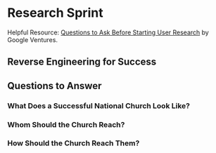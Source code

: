 # Research Sprint

Helpful Resource: [Questions to Ask Before Starting User Research](http://www.gv.com/lib/questions-to-ask-before-starting-user-research) by Google Ventures.

## Reverse Engineering for Success

## Questions to Answer

### What Does a Successful National Church Look Like?

### Whom Should the Church Reach?

### How Should the Church Reach Them?














